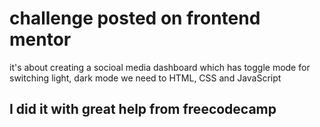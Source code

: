 # challenge posted on frontend mentor 
it's about creating a socioal media dashboard which has toggle mode for switching light, dark mode we need to HTML, CSS and JavaScript
## I did it with great help from freecodecamp
